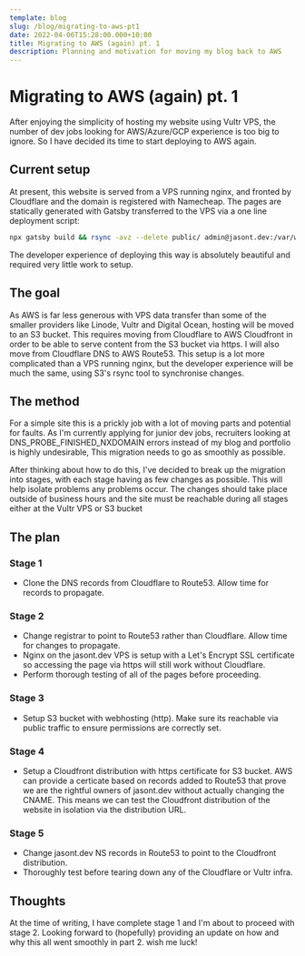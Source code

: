 ```yaml
---
template: blog
slug: /blog/migrating-to-aws-pt1 
date: 2022-04-06T15:28:00.000+10:00
title: Migrating to AWS (again) pt. 1
description: Planning and motivation for moving my blog back to AWS
---
```


# Migrating to AWS (again) pt. 1

After enjoying the simplicity of hosting my website 
using Vultr VPS, the number of dev jobs looking for AWS/Azure/GCP
experience is too big to ignore. So I have decided its time to start deploying to AWS
again.  
  
## Current setup
At present, this website is served from a VPS running nginx, and fronted by Cloudflare and 
the domain is registered with Namecheap. The pages are statically generated with Gatsby
transferred to the VPS via a one line deployment script:
```bash
npx gatsby build && rsync -avz --delete public/ admin@jasont.dev:/var/www/jasontdev/html

```
The developer experience of deploying this way is absolutely beautiful and required very 
little work to setup.

## The goal
As AWS is far less generous with VPS data transfer than some of the smaller providers like Linode,
Vultr and Digital Ocean, hosting will be moved to an S3 bucket. This requires moving 
from Cloudflare to AWS Cloudfront in order to be able to serve content from the S3 bucket
via https. I will also move from Cloudflare DNS to AWS Route53. This setup is a lot more 
complicated than a VPS running nginx, but the developer experience will be much the same,
using S3's rsync tool to synchronise changes.

## The method
For a simple site this is a prickly job with a lot of moving parts and potential for faults.
As I'm currently applying for junior dev jobs, recruiters looking at 
DNS_PROBE_FINISHED_NXDOMAIN errors instead of my blog and portfolio is highly undesirable, 
This migration needs to go as smoothly as possible.

After thinking about how to do this, I've decided to break up the migration into stages, with
each stage having as few changes as possible. This will help isolate problems any problems
occur. The changes should take place outside of business hours and the site must be
reachable during all stages either at the Vultr VPS or S3 bucket

## The plan
### Stage 1
- Clone the DNS records from Cloudflare to Route53. Allow time for records to propagate.
### Stage 2
- Change registrar to point to Route53 rather than Cloudflare. Allow time for changes to propagate.
- Nginx on the jasont.dev VPS is setup with a Let's Encrypt SSL certificate so accessing the page via https will still work without Cloudflare.
- Perform thorough testing of all of the pages before proceeding.
### Stage 3
- Setup S3 bucket with webhosting (http). Make sure its reachable via public traffic to ensure permissions are correctly set.
### Stage 4
- Setup a Cloudfront distribution with https certificate for S3 bucket. AWS can provide a certicate based on records added to Route53 that prove we are the rightful owners of jasont.dev without actually changing the CNAME. This means we can test the Cloudfront distribution of the website in isolation via the distribution URL.
### Stage 5
- Change jasont.dev NS records in Route53 to point to the Cloudfront distribution.
- Thoroughly test before tearing down any of the Cloudflare or Vultr infra.

## Thoughts
At the time of writing, I have complete stage 1 and I'm about to proceed with stage 2. Looking
forward to (hopefully) providing an update on how and why this all went smoothly in part 2. 
wish me luck!
